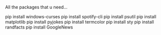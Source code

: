 
All the packages that u need...

pip install windows-curses
pip install spotify-cli
pip install psutil
pip install matplotlib
pip install pyjokes
pip install termcolor
pip install sty
pip install randfacts
pip install GoogleNews